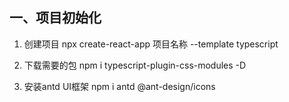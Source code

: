 ## 一、项目初始化
1. 创建项目
npx create-react-app 项目名称 --template typescript

2. 下载需要的包
npm i typescript-plugin-css-modules -D

3. 安装antd UI框架
npm i antd @ant-design/icons

